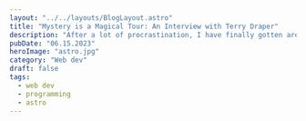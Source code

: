 ```yaml
---
layout: "../../layouts/BlogLayout.astro"
title: "Mystery is a Magical Tour: An Interview with Terry Draper"
description: "After a lot of procrastination, I have finally gotten around in using Astro, and I do hate my past self for procrastinating this much."
pubDate: "06.15.2023"
heroImage: "astro.jpg"
category: "Web dev"
draft: false
tags:
  - web dev
  - programming
  - astro
---
```

